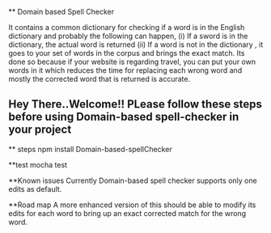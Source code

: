 ** Domain based Spell Checker

It contains a common dictionary for checking if a word is in the English dictionary and probably the following can happen,
  (i)  If a sword is in the dictionary, the actual word is returned
  (ii) If a word is not in the dictionary , it goes to your set of words in the corpus and brings the exact match.
Its done so because if your website is regarding travel, you can put your own words in it which reduces the time for replacing each wrong word and mostly the corrected word that is returned is accurate.

Hey There..Welcome!!
PLease follow these steps before using Domain-based spell-checker in your project
--------------------------------------------------------------------------------
** steps
 npm install Domain-based-spellChecker

**test
  mocha test

**Known issues
  Currently Domain-based spell checker supports only one edits as default.

**Road map
  A more enhanced version of this should be able to modify its edits for each word to bring up an exact corrected match for the wrong word.
